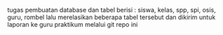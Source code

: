 tugas pembuatan database dan tabel berisi : siswa, kelas, spp, spi, osis, guru, rombel
lalu merelasikan beberapa tabel tersebut
dan dikirim untuk laporan ke guru praktikum melalui git repo ini
